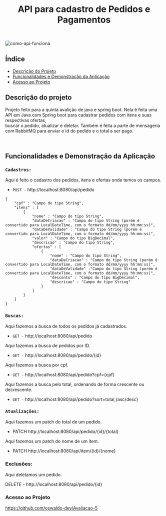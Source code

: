 <h1 align="center">API para cadastro de Pedidos e Pagamentos</h1><br>

![como-api-funciona](https://user-images.githubusercontent.com/98189208/179321131-656d79ff-555d-4ca6-a9b5-5ee5f99ae474.jpg)

## Índice

* [Descrição do Projeto](#descrição-do-projeto)
* [Funcionalidades e Demonstração da Aplicação](#funcionalidades-e-demonstração-da-aplicação)
* [Acesso ao Projeto](#acesso-ao-projeto)

## Descrição do projeto
<p>Projeto feito para a quinta avalição de java e spring boot. Nela é feita uma API em Java com Spring boot para cadastrar pedidos com itens e suas respectivas ofertas,<br>
buscar o pedido, atualizar e deletar. Também é feita a parte de mensageria com RabbitMQ para enviar o id do pedido e o total a ser pago.</p><br>

## Funcionalidades e Demonstração da Aplicação

### `Cadastros:`<br>

Aqui é feito o cadastro dos pedidos, itens e ofertas onde temos os campos.

- `POST -` http://localhost:8080/api/pedido<br>

```
{
    "cpf" : "Campo do tipo String",
    "itens" : [
        {
            "nome" : "Campo do tipo String",
            "dataDeCriacao" : "Campo do tipo String (porém é convertido para LocalDateTime, com o formato dd/mm/yyyy hh:mm:ss)",
            "dataDeValidade" : "Campo do tipo String (porém é convertido para LocalDateTime, com o formato dd/mm/yyyy hh:mm:ss)",
            "valor" : "Campo do tipo BigDecimal",
            "descricao" : "Campo do tipo String",
            "ofertas" : [
                {
                    "nome" : "Campo do tipo String",
                    "dataDeCriacao" : "Campo do tipo String (porém é convertido para LocalDateTime, com o formato dd/mm/yyyy hh:mm:ss)",
                    "dataDeValidade" :"Campo do tipo String (porém é convertido para LocalDateTime, com o formato dd/mm/yyyy hh:mm:ss)",
                    "desconto" : "Campo do tipo BigDecimal",
                    "descricao" : "Campo do tipo String"
                }
            ]
        }
    ]
}
```

### `Buscas:`<br>

Aqui fazemos a busca de todos os pedidos já cadastrados.

- `GET -` http://localhost:8080/api/pedido<br>

Aqui fazemos a busca de pedidos por ID.

- `GET -` http://localhost:8080/api/pedido/{id}

Aqui fazemos a busca por cpf.

- `GET -` http://localhost:8080/api/pedido?cpf={cpf}

Aqui fazemos a busca pelo total, ordenando de forma crescente ou decrescente.

- `GET -` http://localhost:8080/api/pedido?sort=total,{asc/desc}


### `Atualizações:`<br>

Aqui fazemos um patch do total de um pedido.

- PATCH http://localhost:8080/api/pedido/{id}/{total}

Aqui fazemos um patch do nome de um item.

- PATCH http://localhost:8080/api/item/{id}/{nome}

### Exclusões:<br>

Aqui deletamos um pedido.

DELETE - http://localhost:8080/api/pedido/{id}

### Acesso ao Projeto

https://github.com/oswaldo-dev/Avaliacao-5

